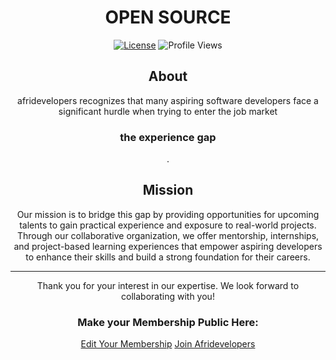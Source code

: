 <div align="center">
  
# OPEN SOURCE

</div>



<div align="center">

[![License](https://img.shields.io/badge/license-MIT-blue.svg)](https://opensource.org/licenses/MIT)
![Profile Views](https://komarev.com/ghpvc/?username=xxpert-solutions&color=brightgreen)

</div>



<div align="center">
  
## About

afridevelopers recognizes that many aspiring software developers face a significant hurdle when trying to enter the job market <h3 color="blue"> the experience gap </h3>. 

## Mission

Our mission is to bridge this gap by providing opportunities for upcoming talents to gain practical experience and exposure to real-world projects. 
Through our collaborative organization, we offer mentorship, internships, and project-based learning experiences that empower aspiring developers 
to enhance their skills and build a strong foundation for their careers.

---

Thank you for your interest in our expertise. We look forward to collaborating with you!

### Make your Membership Public Here:

[Edit Your Membership](https://docs.github.com/en/account-and-profile/setting-up-and-managing-your-personal-account-on-github/managing-your-membership-in-organizations/publicizing-or-hiding-organization-membership)
[Join Afridevelopers](https://github.com/afridevelopers/support/issues/new?assignees=&labels=github-invitation&template=invitation.yml&title=Please+invite+me+to+the+community)


</div>
